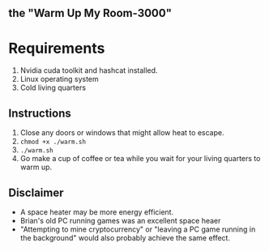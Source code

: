 ## the "Warm Up My Room-3000"

# Requirements
1. Nvidia cuda toolkit and hashcat installed.
2. Linux operating system
3. Cold living quarters

## Instructions
1. Close any doors or windows that might allow heat to escape.
2. `chmod +x ./warm.sh`
3. `./warm.sh`
4. Go make a cup of coffee or tea while you wait for your living quarters to warm up.

## Disclaimer
- A space heater may be more energy efficient.
- Brian's old PC running games was an excellent space heaer
- "Attempting to mine cryptocurrency" or "leaving a PC game running in the background" would also probably achieve the same effect.
